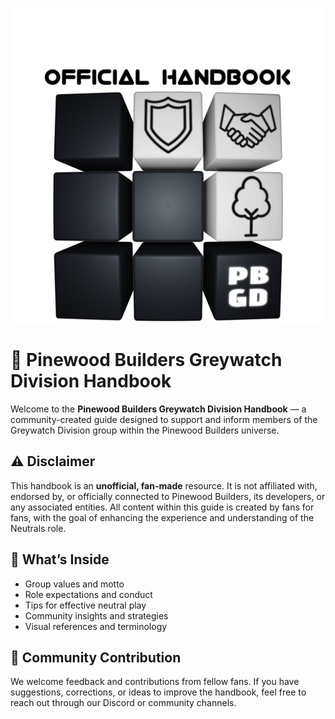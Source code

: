 ![PBGD handbook logo](./pbgd-handbook.png)
# 📘 Pinewood Builders Greywatch Division Handbook 

Welcome to the **Pinewood Builders Greywatch Division Handbook** — a community-created guide designed to support and inform members of the Greywatch Division group within the Pinewood Builders universe.

## ⚠️ Disclaimer
This handbook is an **unofficial, fan-made** resource. It is not affiliated with, endorsed by, or officially connected to Pinewood Builders, its developers, or any associated entities. All content within this guide is created by fans for fans, with the goal of enhancing the experience and understanding of the Neutrals role.

## 📖 What’s Inside
* Group values and motto
* Role expectations and conduct
* Tips for effective neutral play
* Community insights and strategies
* Visual references and terminology

## 🤝 Community Contribution
We welcome feedback and contributions from fellow fans. If you have suggestions, corrections, or ideas to improve the handbook, feel free to reach out through our Discord or community channels.

